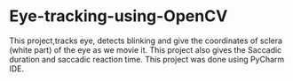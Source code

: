 # Eye-tracking-using-OpenCV
This project,tracks eye, detects blinking and give the coordinates of sclera (white part) of the eye as we movie it. 
This project also gives the Saccadic duration and saccadic reaction time.
This project was done using PyCharm IDE.
